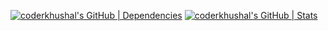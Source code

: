 [![coderkhushal's GitHub | Dependencies](https://stats.quine.sh/coderkhushal/dependencies?theme=dark)](https://quine.sh?utm_source=widgets&utm_campaign=coderkhushal)
[![coderkhushal's GitHub | Stats](https://stats.quine.sh/coderkhushal/github?theme=dark)](https://quine.sh?utm_source=widgets&utm_campaign=coderkhushal)
